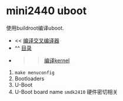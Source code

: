 # mini2440 uboot

使用buildroot编译uboot.

* << [编译交叉编译器](buildroot-arm-linux-gcc) 
* ^^ [目录](customize-mini2440-softwave) 
* >> [编译kernel](mini2440-kernel)

1. `make menuconfig` 
2. Bootloaders 
3. U-Boot 
4. U-Boot board name `smdk2410` 硬件密切相关
